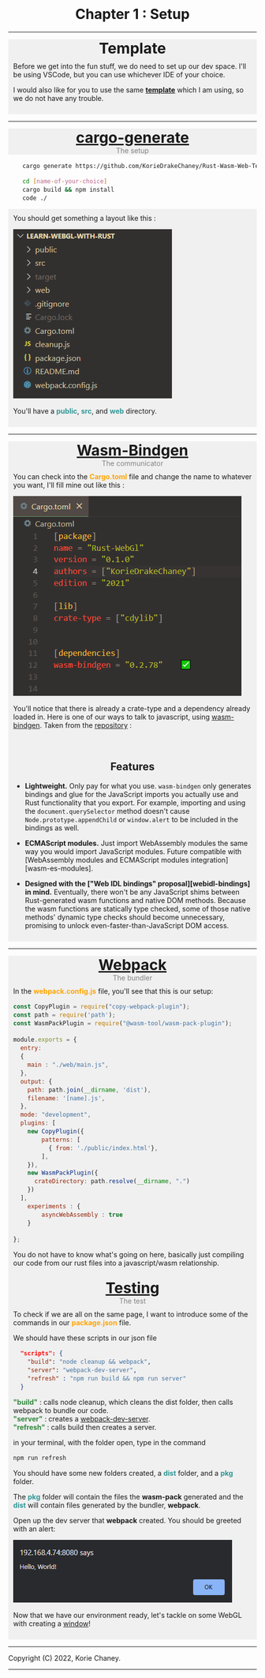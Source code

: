 <br>
<h1 style = "text-align: center;"> Chapter 1 : Setup </h1>

--- 
<div style = "background-color : rgba(0, 0, 0, 0.05); text-align: center; ">
<span style="font-size : 30px;"><b>Template</b></span>
</div>

<div style = "padding:2%;background-color : rgba(0, 0, 0, 0.05);">
Before we get into the fun stuff, we do need to set up our dev space.
I'll be using VSCode, but you can use whichever IDE of your choice.

I would also like for you to use the same <a target="_blank" href="https://github.com/KorieDrakeChaney/Rust-Wasm-Web-Template"><b>template</b></a> which I am using, so we do not have any trouble. 
</div>

---

<div style = "background-color : rgba(0, 0, 0, 0.05); text-align: center; ">
<span style="font-size : 30px;"><b><a target ="_blank" href="https://github.com/cargo-generate/cargo-generate">cargo-generate</a></b></span>
<br>
<span style="color:grey">The setup</span>
</div>

``` bash
    cargo generate https://github.com/KorieDrakeChaney/Rust-Wasm-Web-Template.git
```

``` bash
    cd [name-of-your-choice]
    cargo build && npm install
    code ./
```
<div style = "padding:2%;background-color : rgba(0, 0, 0, 0.05);">
You should get something a layout like this :

![screenshot](./c1-s0.png)

You'll have a <b style="color:rgba(50, 150, 150, 1);">public</b>, <b style="color:rgba(50, 150, 150, 1);">src</b>, and <b style="color:rgba(50, 150, 150, 1);">web</b> directory. 
</div>

---
<div style = "background-color : rgba(0, 0, 0, 0.05); text-align: center; ">
<span style="font-size : 30px;"><b><a target ="_blank" href="https://github.com/rustwasm/wasm-bindgen">Wasm-Bindgen</a></b></span>
<br>
<span style="color:grey">The communicator</span>
</div>

<div style = "padding:2%;background-color : rgba(0, 0, 0, 0.05);">
You can check into the <b style="color:orange">Cargo.toml</b> file and change the name to whatever you want, I'll fill mine out like this :

![screenshot](./c1-s1.png)

You'll notice that there is already a crate-type and a dependency already loaded in. 
Here is one of our ways to talk to javascript, using [wasm-bindgen](https://rustwasm.github.io/wasm-bindgen/). Taken from the [repository](https://github.com/rustwasm/wasm-bindgen) :
</div>

<div style = "padding:2%;background-color : rgba(0, 0, 0, 0.05);">
<h2 style="text-align:center"> <b>Features</b> </h2>

* **Lightweight.** Only pay for what you use. `wasm-bindgen` only generates
  bindings and glue for the JavaScript imports you actually use and Rust
  functionality that you export. For example, importing and using the
  `document.querySelector` method doesn't cause `Node.prototype.appendChild` or
  `window.alert` to be included in the bindings as well.

* **ECMAScript modules.** Just import WebAssembly modules the same way you would
  import JavaScript modules. Future compatible with [WebAssembly modules and
  ECMAScript modules integration][wasm-es-modules].

* **Designed with the ["Web IDL bindings" proposal][webidl-bindings] in mind.**
  Eventually, there won't be any JavaScript shims between Rust-generated wasm
  functions and native DOM methods. Because the wasm functions are statically
  type checked, some of those native methods' dynamic type checks should become
  unnecessary, promising to unlock even-faster-than-JavaScript DOM access.
</div>

---

<div style = "background-color : rgba(0, 0, 0, 0.05); text-align: center; ">
<span style="font-size : 30px;"><b><a target ="_blank" href="https://webpack.js.org/">Webpack</a></b></span>
<br>
<span style="color:grey">The bundler</span>
</div>
<div style = "padding:2%;background-color : rgba(0, 0, 0, 0.05);">
In the <b style="color : orange">webpack.config.js</b> file, you'll see that this is our setup:

``` javascript
const CopyPlugin = require("copy-webpack-plugin");
const path = require('path');
const WasmPackPlugin = require("@wasm-tool/wasm-pack-plugin");

module.exports = {
  entry: 
  {
    main : "./web/main.js",
  },
  output: {
    path: path.join(__dirname, 'dist'),
    filename: '[name].js',
  },
  mode: "development",
  plugins: [
    new CopyPlugin({
        patterns: [
          { from: './public/index.html'},
        ],
    }), 
    new WasmPackPlugin({
      crateDirectory: path.resolve(__dirname, ".")
    })
  ],
    experiments : {
        asyncWebAssembly : true
    }

};

```

You do not have to know what's going on here, basically just compiling our code from our rust files into a javascript/wasm relationship.
</div>

<div style = "background-color : rgba(0, 0, 0, 0.05); text-align: center; ">
<span style="font-size : 30px;"><b><a target ="_blank" href="https://webpack.js.org/">Testing</a></b></span>
<br>
<span style="color:grey">The test</span>
</div>
<div style = "padding:2%;background-color : rgba(0, 0, 0, 0.05);">
To check if we are all on the same page, I want to introduce some of the commands in our <b style="color : orange">package.json</b> file. 

We should have these scripts in our json file

```json 
  "scripts": {
    "build": "node cleanup && webpack",
    "server": "webpack-dev-server",
    "refresh" : "npm run build && npm run server"
  }
```
<b style="color : rgba(50, 135, 61, 1)">"build"</b> : calls node cleanup, which cleans the dist folder, then calls webpack to bundle our code.
<br>
<b style="color : rgba(50, 135, 61, 1)">"server"</b> : creates a <a target="_blank" href="https://webpack.js.org/configuration/dev-server/">webpack-dev-server</a>.
<br>
<b style="color : rgba(50, 135, 61, 1)">"refresh"</b> : calls build then creates a server.

in your terminal, with the folder open, type in the command 

```bash
npm run refresh
```

You should have some new folders created, a <b style="color:rgba(50, 150, 150, 1);">dist</b> folder, and a <b style="color:rgba(50, 150, 150, 1);">pkg</b> folder.

The <b style="color:rgba(50, 150, 150, 1);">pkg</b> folder will contain the files the <b>wasm-pack</b> generated and the <b style="color:rgba(50, 150, 150, 1);">dist</b> will contain files generated by the bundler, <b>webpack</b>.

Open up the dev server that <b>webpack</b> created. You should be greeted with an alert:

![screenshot](./c1-s2.png)

Now that we have our environment ready, let's tackle on some WebGL with creating a <a href="./chapter_2.html">window</a>!

</div>

---

Copyright (C) 2022, Korie Chaney.

---

